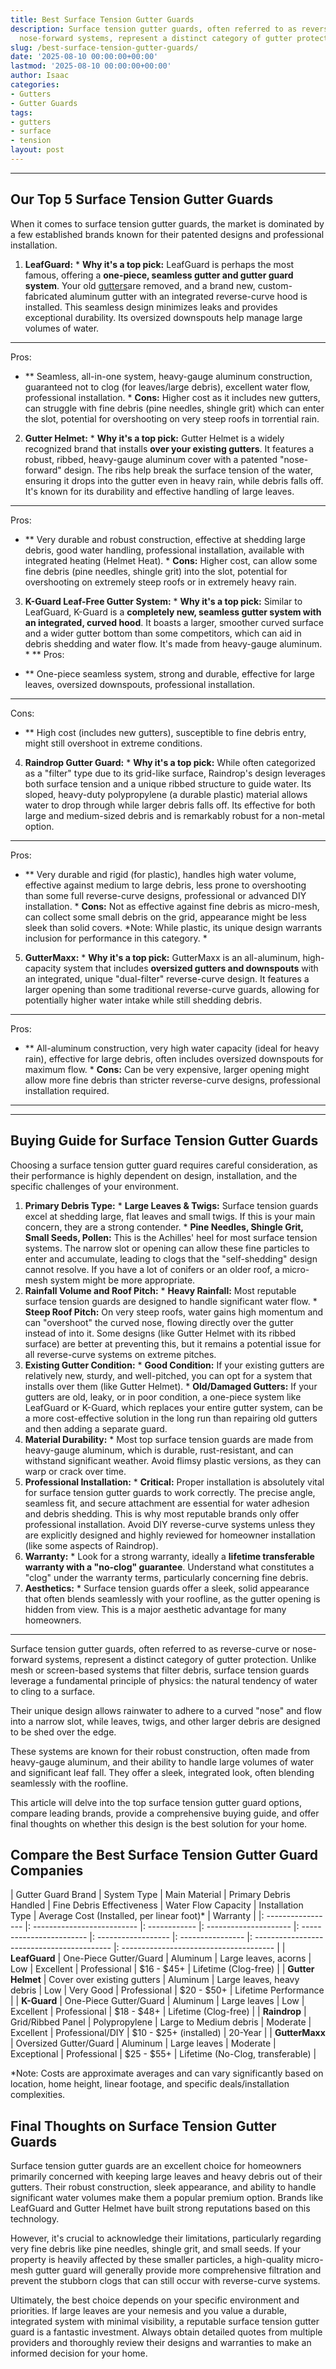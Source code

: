 ```yaml
---
title: Best Surface Tension Gutter Guards
description: Surface tension gutter guards, often referred to as reverse-curve or
  nose-forward systems, represent a distinct category of gutter protection.
slug: /best-surface-tension-gutter-guards/
date: '2025-08-10 00:00:00+00:00'
lastmod: '2025-08-10 00:00:00+00:00'
author: Isaac
categories:
- Gutters
- Gutter Guards
tags:
- gutters
- surface
- tension
layout: post
---
```

---

## Our Top 5 Surface Tension Gutter Guards
When it comes to surface tension gutter guards, the market is dominated by a few established brands known for their patented designs and professional installation.
1. **LeafGuard:** * **Why it's a top pick:** LeafGuard is perhaps the most famous, offering a **one-piece, seamless gutter and gutter guard system**. Your old [gutters](https://pestpolicy.com/5-signs-you-need-new-gutters/)are removed, and a brand new, custom-fabricated aluminum gutter with an integrated reverse-curve hood is installed. This seamless design minimizes leaks and provides exceptional durability. Its oversized downspouts help manage large volumes of water.

* **
Pros:

- ** Seamless, all-in-one system, heavy-gauge aluminum construction, guaranteed not to clog (for leaves/large debris), excellent water flow, professional installation. * **Cons:** Higher cost as it includes new gutters, can struggle with fine debris (pine needles, shingle grit) which can enter the slot, potential for overshooting on very steep roofs in torrential rain.

2. **Gutter Helmet:** * **Why it's a top pick:** Gutter Helmet is a widely recognized brand that installs **over your existing gutters**. It features a robust, ribbed, heavy-gauge aluminum cover with a patented "nose-forward" design. The ribs help break the surface tension of the water, ensuring it drops into the gutter even in heavy rain, while debris falls off. It's known for its durability and effective handling of large leaves.

* **
Pros:

- ** Very durable and robust construction, effective at shedding large debris, good water handling, professional installation, available with integrated heating (Helmet Heat). * **Cons:** Higher cost, can allow some fine debris (pine needles, shingle grit) into the slot, potential for overshooting on extremely steep roofs or in extremely heavy rain.

3. **K-Guard Leaf-Free Gutter System:** * **Why it's a top pick:** Similar to LeafGuard, K-Guard is a **completely new, seamless gutter system with an integrated, curved hood**. It boasts a larger, smoother curved surface and a wider gutter bottom than some competitors, which can aid in debris shedding and water flow. It's made from heavy-gauge aluminum. * **
Pros:

- ** One-piece seamless system, strong and durable, effective for large leaves, oversized downspouts, professional installation.

* **
Cons:

- ** High cost (includes new gutters), susceptible to fine debris entry, might still overshoot in extreme conditions.

4. **Raindrop Gutter Guard:** * **Why it's a top pick:** While often categorized as a "filter" type due to its grid-like surface, Raindrop's design leverages both surface tension and a unique ribbed structure to guide water. Its sloped, heavy-duty polypropylene (a durable plastic) material allows water to drop through while larger debris falls off. Its effective for both large and medium-sized debris and is remarkably robust for a non-metal option.

* **
Pros:

- ** Very durable and rigid (for plastic), handles high water volume, effective against medium to large debris, less prone to overshooting than some full reverse-curve designs, professional or advanced DIY installation. * **Cons:** Not as effective against fine debris as micro-mesh, can collect some small debris on the grid, appearance might be less sleek than solid covers. *Note: While plastic, its unique design warrants inclusion for performance in this category. *

5. **GutterMaxx:** * **Why it's a top pick:** GutterMaxx is an all-aluminum, high-capacity system that includes **oversized gutters and downspouts** with an integrated, unique "dual-filter" reverse-curve design. It features a larger opening than some traditional reverse-curve guards, allowing for potentially higher water intake while still shedding debris.

* **
Pros:

- ** All-aluminum construction, very high water capacity (ideal for heavy rain), effective for large debris, often includes oversized downspouts for maximum flow. * **Cons:** Can be very expensive, larger opening might allow more fine debris than stricter reverse-curve designs, professional installation required.

---
---

## Buying Guide for Surface Tension Gutter Guards
Choosing a surface tension gutter guard requires careful consideration, as their performance is highly dependent on design, installation, and the specific challenges of your environment.
1. **Primary Debris Type:** * **Large Leaves & Twigs:** Surface tension guards excel at shedding large, flat leaves and small twigs. If this is your main concern, they are a strong contender. * **Pine Needles, Shingle Grit, Small Seeds, Pollen:** This is the Achilles' heel for most surface tension systems. The narrow slot or opening can allow these fine particles to enter and accumulate, leading to clogs that the "self-shedding" design cannot resolve.
If you have a lot of conifers or an older roof, a micro-mesh system might be more appropriate.
2.  **Rainfall Volume and Roof Pitch:** * **Heavy Rainfall:** Most reputable surface tension guards are designed to handle significant water flow. * **Steep Roof Pitch:** On very steep roofs, water gains high momentum and can "overshoot" the curved nose, flowing directly over the gutter instead of into it. Some designs (like Gutter Helmet with its ribbed surface) are better at preventing this, but it remains a potential issue for all reverse-curve systems on extreme pitches.
3.  **Existing Gutter Condition:** * **Good Condition:** If your existing gutters are relatively new, sturdy, and well-pitched, you can opt for a system that installs over them (like Gutter Helmet). * **Old/Damaged Gutters:** If your gutters are old, leaky, or in poor condition, a one-piece system like LeafGuard or K-Guard, which replaces your entire gutter system, can be a more cost-effective solution in the long run than repairing old gutters and then adding a separate guard.
4.  **Material Durability:** * Most top surface tension guards are made from heavy-gauge aluminum, which is durable, rust-resistant, and can withstand significant weather. Avoid flimsy plastic versions, as they can warp or crack over time.
5.  **Professional Installation:** * **Critical:** Proper installation is absolutely vital for surface tension gutter guards to work correctly. The precise angle, seamless fit, and secure attachment are essential for water adhesion and debris shedding. This is why most reputable brands only offer professional installation. Avoid DIY reverse-curve systems unless they are explicitly designed and highly reviewed for homeowner installation (like some aspects of Raindrop).
6.  **Warranty:** * Look for a strong warranty, ideally a **lifetime transferable warranty with a "no-clog" guarantee**. Understand what constitutes a "clog" under the warranty terms, particularly concerning fine debris.
7.  **Aesthetics:** * Surface tension guards offer a sleek, solid appearance that often blends seamlessly with your roofline, as the gutter opening is hidden from view. This is a major aesthetic advantage for many homeowners.
---

Surface tension gutter guards, often referred to as reverse-curve or nose-forward systems, represent a distinct category of gutter protection. Unlike mesh or screen-based systems that filter debris, surface tension guards leverage a fundamental principle of physics: the natural tendency of water to cling to a surface.

Their unique design allows rainwater to adhere to a curved "nose" and flow into a narrow slot, while leaves, twigs, and other larger debris are designed to be shed over the edge.

These systems are known for their robust construction, often made from heavy-gauge aluminum, and their ability to handle large volumes of water and significant leaf fall. They offer a sleek, integrated look, often blending seamlessly with the roofline.

This article will delve into the top surface tension gutter guard options, compare leading brands, provide a comprehensive buying guide, and offer final thoughts on whether this design is the best solution for your home.

##  Compare the Best Surface Tension Gutter Guard Companies

| Gutter Guard Brand | System Type | Main Material | Primary Debris Handled | Fine Debris Effectiveness | Water Flow Capacity | Installation Type | Average Cost (Installed, per linear foot)\* | Warranty | |: ----------------- |: -------------------------- |: ------------ |: --------------------- |: ------------------------ |: ------------------ |: ---------------- |: ------------------------------------------ |: -------------------------------------- | | **LeafGuard** | One-Piece Gutter/Guard | Aluminum | Large leaves, acorns | Low | Excellent | Professional | $16 - $45+ | Lifetime (Clog-free) | | **Gutter Helmet** | Cover over existing gutters | Aluminum | Large leaves, heavy debris | Low | Very Good | Professional | $20 - $50+ | Lifetime Performance | | **K-Guard** | One-Piece Gutter/Guard | Aluminum | Large leaves | Low | Excellent | Professional | $18 - $48+ | Lifetime (Clog-free) | | **Raindrop** | Grid/Ribbed Panel | Polypropylene | Large to Medium debris | Moderate | Excellent | Professional/DIY | $10 - $25+ (installed) | 20-Year | | **GutterMaxx** | Oversized Gutter/Guard | Aluminum | Large leaves | Moderate | Exceptional | Professional | $25 - $55+ | Lifetime (No-Clog, transferable) |

\*Note: Costs are approximate averages and can vary significantly based on location, home height, linear footage, and specific deals/installation complexities.

##  Final Thoughts on Surface Tension Gutter Guards

Surface tension gutter guards are an excellent choice for homeowners primarily concerned with keeping large leaves and heavy debris out of their gutters. Their robust construction, sleek appearance, and ability to handle significant water volumes make them a popular premium option. Brands like LeafGuard and Gutter Helmet have built strong reputations based on this technology.

However, it's crucial to acknowledge their limitations, particularly regarding very fine debris like pine needles, shingle grit, and small seeds. If your property is heavily affected by these smaller particles, a high-quality micro-mesh gutter guard will generally provide more comprehensive filtration and prevent the stubborn clogs that can still occur with reverse-curve systems.

Ultimately, the best choice depends on your specific environment and priorities. If large leaves are your nemesis and you value a durable, integrated system with minimal visibility, a reputable surface tension gutter guard is a fantastic investment. Always obtain detailed quotes from multiple providers and thoroughly review their designs and warranties to make an informed decision for your home.